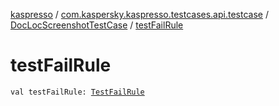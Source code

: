 [kaspresso](../../index.md) / [com.kaspersky.kaspresso.testcases.api.testcase](../index.md) / [DocLocScreenshotTestCase](index.md) / [testFailRule](./test-fail-rule.md)

# testFailRule

`val testFailRule: `[`TestFailRule`](../../com.kaspersky.kaspresso.docloc.rule/-test-fail-rule/index.md)